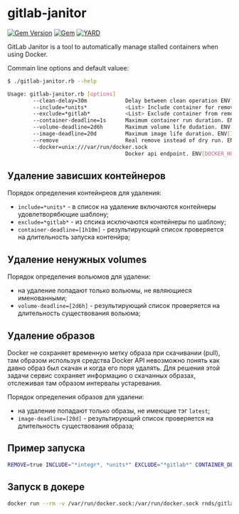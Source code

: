 # gitlab-janitor

[![Gem Version](https://badge.fury.io/rb/gitlab-janitor.svg)](https://rubygems.org/gems/gitlab-janitor)
[![Gem](https://img.shields.io/gem/dt/gitlab-janitor.svg)](https://rubygems.org/gems/gitlab-janitor/versions)
[![YARD](https://badgen.net/badge/YARD/doc/blue)](http://www.rubydoc.info/gems/gitlab-janitor)

GitLab Janitor is a tool to automatically manage stalled containers when using Docker.

Commain line options and default valuee:

```bash
$ ./gitlab-janitor.rb --help

Usage: gitlab-janitor.rb [options] 
        --clean-delay=30m            Delay between clean operation ENV[CLEAN_DELAY]
        --include=*units*            <List> Include container for removal. ENV[INCLUDE]
        --exclude=*gitlab*           <List> Exclude container from removal by name. ENV[EXCLUDE]
        --container-deadline=1s      Maximum container run duration. ENV[CONTAINER_DEADLINE]
        --volume-deadline=2d6h       Maximum volume life dudation. ENV[VOLUME_DEADLINE]
        --image-deadline=20d         Maximum image life duration. ENV[IMAGE_DEADLINE]
        --remove                     Real remove instead of dry run. ENV[REMOVE]
        --docker=unix:///var/run/docker.sock
                                     Docker api endpoint. ENV[DOCKER_HOST]
```

## Удаление зависших контейнеров

Порядок определения контейнреов для удаления:

- `include=*units*` - в список на удаление включаются контейнеры удовлетворябющие шаблону;
- `exclude=*gitlab*` - из спсика исключаются контейнеры по шаблону;
- `container-deadline=[1h10m]` - результирующий список проверяется на длительность запуска контенйра;

## Удаление ненужных volumes

Порядок определения вольюмов для удалени:

- на удаление попадают только вольюмы, не являющиеся именованными;
- `volume-deadline=[2d6h]` - результирующий список проверяется на длительность существования вольюма;

## Удаление образов

Docker не сохраняет временную метку образа при скачивании (pull), там образом используя средства Docker API невозможно понять как давно образ был скачан и когда его поря удалять. Для решения этой задачи сервис сохраняет информацию о скачанных образах, отслеживая там образом интервалы устаревания.

Порядок определения образов для удалени:

- на удаление попадают только образы, не имеющие тэг `latest`;
- `image-deadline=[20d]` - результирующий список проверяется на длительность существования образа;


## Пример запуска

```bash
REMOVE=true INCLUDE="*integr*, *units*" EXCLUDE="*gitlab*" CONTAINER_DEADLINE="1h10m" VOLUME_DEADLINE="3d" IMAGE_DEADLINE="20d" ./main.rb
```

## Запуск в докере

```bash
docker run --rm -v /var/run/docker.sock:/var/run/docker.sock rnds/gitlab-janitor:latest
```